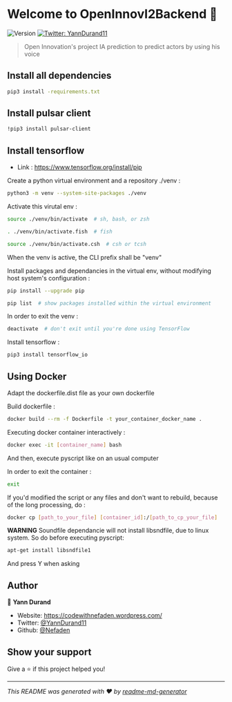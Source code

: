 # Welcome to OpenInnovI2Backend 👋
![Version](https://img.shields.io/badge/version-0.0.1-blue.svg?cacheSeconds=2592000)
[![Twitter: YannDurand11](https://img.shields.io/twitter/follow/YannDurand11.svg?style=social)](https://twitter.com/YannDurand11)

> Open Innovation's project IA prediction to predict actors by using his voice

## Install all dependencies

```sh
pip3 install -requirements.txt
```

## Install pulsar client

```sh
!pip3 install pulsar-client
```

## Install tensorflow
* Link : https://www.tensorflow.org/install/pip

Create a python virtual environment and a repository ./venv :
```sh
python3 -m venv --system-site-packages ./venv
```

Activate this virutal env :
```sh
source ./venv/bin/activate  # sh, bash, or zsh

. ./venv/bin/activate.fish  # fish

source ./venv/bin/activate.csh  # csh or tcsh
```

When the venv is active, the CLI prefix shall be "venv"

Install packages and dependancies in the virtual env, without modifying host system's configuration :
```sh
pip install --upgrade pip

pip list  # show packages installed within the virtual environment
```

In order to exit the venv :
```sh
deactivate  # don't exit until you're done using TensorFlow
```

Install tensorflow :
```sh
pip3 install tensorflow_io
```

## Using Docker

Adapt the dockerfile.dist file as your own dockerfile

Build dockerfile :
```sh
docker build --rm -f Dockerfile -t your_container_docker_name .
```

Executing docker container interactively :
```sh
docker exec -it [container_name] bash
``` 

And then, execute pyscript like on an usual computer

In order to exit the container : 
```sh
exit
```

If you'd modified the script or any files and don't want to rebuild, because of the long processing, do :
```sh
docker cp [path_to_your_file] [container_id]:/[path_to_cp_your_file]
```

**WARNING** Soundfile dependancie will not install libsndfile, due to linux system. So do before executing pyscript:
```sh
apt-get install libsndfile1
```

And press Y when asking
## Author

👤 **Yann Durand**

* Website: https://codewithnefaden.wordpress.com/
* Twitter: [@YannDurand11](https://twitter.com/YannDurand11)
* Github: [@Nefaden](https://github.com/Nefaden)

## Show your support

Give a ⭐️ if this project helped you!


***
_This README was generated with ❤️ by [readme-md-generator](https://github.com/kefranabg/readme-md-generator)_